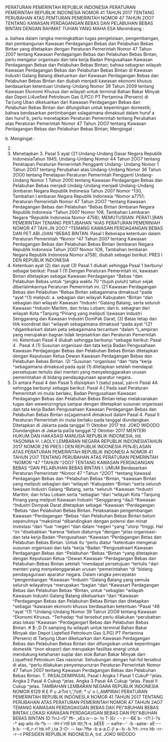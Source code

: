  PERATURAN PEMERINTAH REPUBLIK INDONESIA PERATURAN PEMERINTAH REPUBLIK INDONESIA NOMOR 41 TAHUN 2017 TENTANG PERUBAHAN ATAS PEMTURAN PEMERINTAH NOMOR 47 TAHUN 2OO7 TENTANG KAWASAN PERDAGANGAN BEBAS DAN PELABUHAN BEBAS BINTAN
DENGAN RAHMAT TUHAN YANG MAHA ESA
Menimbang :

a. bahwa dalam rangka meningkatkan tugas pengelolaan, pengembangan, dan pembangunan Kawasan Perdagangan Bebas dan Pelabuhan Bebas Bintan yang ditetapkan dengan Peraturan Pemerintah Nomor 47 Tahun 2007 tentang Kawasan Perdagangan Bebas dan Pelabuhan Bebas Bintan, perlu mengatur organisasi dan tata kerja Badan Pengusahaan Kawasan Perdagangan Bebas dan Pelabuhan Bebas Bintan; bahwa sebagran wilayah Kawasan Perdagangan Bebas dan Pelabuhan Bebas Bintan di Kawasan Industri Galang Batang dikeluarkan dari Kawasan Perdagangan Bebas dan Pelabuhan Bebas Bintan dan diubah menjadi kawasan ekonomi khusus berdasarkan ketentuan Undang-Undang Nomor 39 Tahun 2009 tentang Kawasan Ekonomi Khusus dan wilayah untuk terminal Bahan Bakar Minyak dan Depot Li4uefied Petroleum Gas (LPC}) PT Pertamina (Persero) di Tar{ung Uban dikeluarkan dari Kawasan Perdagangan Bebas dan Pelabuhan Bebas Bintan dan difungsikan untuk kepentingan domestik; bahwa berdasarkan pertimbangan sslagaimana dimaksud dalam huruf a dan huruf b, perlu menetapkan Peraturan Pemerintah tentang Perubahan atas Peraturan Pemerintah Nomor 47 Tahun 2OO7 tentang Kawasan Perdagangan Bebas dan Pelabuhan Bebas Bintan;
Mengingat :

b.
Mengingat :

2.
1. Menetapkan 3. Pasal 5 ayat {21 Undang-Undang Dasar Negara Republik IndonesiaTahun 1945; Undang-Undang Nomor 44 Tahun 2OO7 tentang Penetapan Peraturan Pemerintah Pengganti Undang- Undang Nomor 1 Tahun 2OO7 tentang Perubahan atas Undang-Undang Nomor 36 Tahun 2OO0 tentang Penetapan Peraturan Pemerintah Pengganti Undang- Undang Nomor 1 Tahun 2000 tentang Kawasan Perdagangan Bebas dan Pelabuhan Bebas menjadi Undalg-Undang menjadi Undang-Undang (kmbaran Negara Republik Indonesia Tahun 2007 Nomor ^130, Tambahan l.embaran Negara Republik Indonesia ^Nomor a7751; Peraturan Pemerintah Nomor 47 Tahun 2OO7 ^tentang Kawasan Perdagangan Bebas dan Pelabuhan ^Bebas Bintan (kmbaran Negara Republik Indonesia ^Tahun 2007 Nomor 108, Tambahan Lembaran Negara ^Republik Indonesia Nomor 4758); MEMUTUSI(AN: PERATI.]RAN PEMERINTAH TENIANG PERTJBAHAN ^AIAS PERATURAN PEMERINIAH NOMOR 47 TAHI.JN 2OO7 ^TEMANG KAWASAN PERDAGANGAN BEBAS DAN PET.ABI.J}IAN ^BEBAS BINTAN.
Pasal I
Beberapa ketentuan dalam Peraturan Pemerintah ^Nomor ^47 Tahun 2007 tentang Kawasan Perdagangan Bebas dan Pelabuhan Bebas Bintan (lembaran Negara Republik Indonesia Tahun 2O07 Nomor 1O8, Tambahan Iembaran Negara Republik Indonesia Nomor a758), diubah sebagai berikut: PRES I DEN REPUBLIK INDONESIA
1. Ketentuan ayat (2) dan ayat (3) Pasal 1 diubah sehingga Pasal 1 berbunyi sebagai berikut:
Pasal 1
(1) Dengan Peraturan Pemerintah ini, kawasan Bintan ditetapkan sebagai Kawasan Perdagangan ^Bebas ^dan Pelabuhan Bebas untuk ^jangka waktu 70 ^(tujuh puluh) tahun sejak diberlalmkannya Peraturan Pemerintah ini. (21 Kawasan Perdagangan Bebas dan Pelabuhan ^Bebas Bintan sebagaimana dimaksud ^pada ^ayat ^(1) meliputi:
a. sebagian dari wilayah Kabupaten ^Bintan ^dan sebagian dari wilayatr Kawasan ^Industri ^Galang Batang, serta seluruh Kawasan ^Industri Maritim, dan hrlau Lobam; dan
b. sebagran dari wilayah Kota ^Tanjung ^Pinang yang meliputi I(awasan lndustri Senggarang dan Kawasan Industri DomPak Darat;
(3) Batas tetap dan titik koordinat dari ^wilayah sebagaimana dimaksud ^pada ayat ^(21 ^digambarkart datam peta sebagaimana tercantum ^dalam ^L,ampiran yang merupakan bagran tidak terpisatrkan dari Peraturan Pemerintah ini. Ketentuan Pasal 4 diubah sehingga berbunyi ^sebagai berikut: Pasal 4 . Pasal 4 (1) Susunan organisasi dan tata kerja Badan Pengusahaan Kawasan Perdagangan Bebas dan Pelabuhan Bebas Bintan ditetapkan dengan Keputusan Ketua Dewan Kawasan Perdagangan Bebas dan Pelabuhan Bebas Bintan. l2l ^Susunan ^organisasi ^dan ^tata ^kerja ^sebagaimana dimaksud pada ayat (1) ditetapkan setelah mendapat persetujuan tertulis dari menteri yang menyelenggarakan urusan pemerintahan di bidang pendayagunaan aparatur negara..
3. Di antara Pasal 4 dan Pasal 5 disisipkan 1 (satu) pasal, yal<ni Pasal 4A sehingga berbunyi sebagai berikut: Pasal 4.{ Pada saat Peraturan Pemerintah ini mulai berlaku, Badan Pengusahaan Kawasan Perdagangan Bebas dan Pelabuhan Bebas Bintan tetap melaksanakan tugas dan wewenzrngnya sampai dengan ditetapkan susunan organisasi dan tata kerja Badan Pengusahaan Kawasan Perdagangan Bebas dan Pelabuhan Bebas Bintan ss[agaiman4 dimaksud dalam Pasal 4.
Pasal II
Peraturan Pemerintah ini mulai berlaku pada tanggal diundangkan. Ditetapkan di Jakarta pada tanggal 11 Oktober 2017 ttd. JOKO WIDODO Diundangkan di Jakarta paOa tanggal 12 Oktober 2017 MENTERI HUKUM DAN HAKASASI MANUSIA REPUBLIK INDONESIA, ttd. YASONNA H. I.AOLY LEMBARAN NEGARA REPUBLIK INDONESIATAHUN 2017 NOMOR 216 PRES I DEN REPUBLIK INDONESIA PENJELASAN ATAS PERATURAN PEMERINTAH REPUBLIK INDONESI.A NOMOR 41 TAHUN 2OI7 TENTANG PERUBAHAN ATAS PERATURAN PEMERINTAH ^NOMOR ^47 ^TAHUN ^2OO7 TENTANG KAWASAN PERDAGANGAN BEBAS ^DAN PELABUHAN BEBAS BINTAN I. UMUM Berdasarkan Peraturan Pemerintatr ^Nomor 47 ^Tahun ^2OOT ^tentang I(awasal Perdagangan Bebas dan ^Pelabuhan Bebas ^Bintan, ^kawasan Bintan yang meliputi sebagian dari ^wilayah ^Kabupaten ^Bintan ^serta seluruh fawasan Industri Galang ^Batang, serta ^seluruh ^Kawasan ^Industri Maritim, dan hrlau Lobam serta ^sebagian ^dari ^wilayah Kota ^Tanjung Pinang yang meliputi Kawasan Industri ^Senggarang ^daJI ^Kawasan ^Industri Dompak Darat ditetapkan sebagai ^Kawasan ^Perdagangan ^Bebas ^dan Pelabuhan Bebas Bintan. Pelaksanaan pengembangan Kawasan ^Perdagangan ^Bebas ^dan Pelabuhan Bebas Bintan belum sepenuhnya ^maksimal ^dibandingkan dengan potensi dan minat investasi ^dari ^luar ^negeri ^dan dalam ^negeri ^yang "utorp ^tinggi. Hal ^ini ^disebabkan ^karena ^belum diaturnya ^dengan ^jelas organisasi- dan tata kerja Badan ^Pengusahaan ^Kawasan ^Perdagangan Betas dan Pelabuhan Bebas Bintan. Untuk itu ^perlu diatur ^ketentuan mengenai susunan organisasi dan tata ^kerja ^Badan ^Pengusatraart Kawasan Perdagangan Bebas dan ^Pelabuhan ^Bebas ^Bintan ^yang ditetapkan dengan Keputusan Ketua ^Dewan Kawasan ^Perdagangan Bebas dan Pelabuhan-Bebas Bintan setelah ^mendapat persetujuan ^tertulis ^dari menteri yang menyelenggarakan urusan ^pemerintahan ^di ^bidang pendayagunaan aparatur negara. Dalam rangka percepatan ^pengembangan ^Kawasan ^Industri ^Galang Batang yang semula seluruh wilayahnya ^merupakan ^bagian ^dari ^Kawasart Perdagangan Bebas dan Pelabuhan Bebas ^Bintan, untuk ^sebaglan ^wilayah Kawasan Industri Galang Batang dikeluarkan ^dari ^Kawasan ^Perdagangan Bebas dan Pelabuhan Bebas Bintan dan ditetapkan ^sebagai ^kawasan ekonomi khusus berdasarkan ketentuan ^Pasal ^48 ^ayat ^(1) ^Undang-Undang Nomor 39 Tatrun 2OO9 tentang Kawasan ^Ekonomi Ktrusus. ^Terhadap ^hal tersebut perlu dilakukan ^perubatran atas lokasi ^Kawasan ^Perdagangart Bebas dan Pelabuhan Bebas Bintan. # $-,D Di samping itu wilayah untuk terminal Bahan Bakar Minyak dan Depot Liqtefied Petroleum Gas (LPG) PT Pertamina (Persero) di Tanjung Uban dikeluarkan dari Kawasan Perdagangan Bebas dan Pelabuhan Bebas Bintan dan difungsikan untuk kepentingan domestik ^(non ekspor) dan merupakan fasilitas energi untuk mendukung ketahanan suplai dan stok Bahan Bakar Minyak darr Liquefred Petroleum Gas nasional. Sehubungan dengan hal-hd tersebut di atas, ^perlu dilakukan penyempurnzran Peraturan Pemerintah Nomor 47 Tahun 2007 tentang Kawasan Perdagangan Bebas dan Pelabuhan Bebas Bintan. T. PASALDEMIPASAL Pasal I Angka 1 Pasal 1 CukuP ^jelas. Angka 2 Pasal 4 Cukup ^jelas. Angka 3 Pasal 4A Cukup ^jelas. Pasal II Cukup ^jelas. TAMBAHAN LEMBARAN NEGARA REPUBLIK INDONESIA NOMOR 6129 R E P u JrTnt t,',?otf; * u' o I,,AMPIRAI{ PERATURAN PEMERINTAH REPUBLIK INDONESI,A NOMOR 41 TAHUN 2017 TENTANG PERUBAHAN ATAS PERATURAN PEMERINTAH NOMOR 47 TAHUN 2AO7 TEMANG KAWASAN PERDAGAI{GAN BEBAS DAI{ PEI"ABUHAN BEBAS BINTAI{ LOKASI KAWASAN PERDAGA}IGAN BEBAS DAN PEI"ABUHAN BEBAS BINTAN (D ?rrJ-r5" ffi- ,vEs o-- o- !n T-]Er - - r---BE b- -t?!.}-?s -* aaj-ailo rb-*b -- -lH-r'rt9 bh ttlr,?t-s .bEEE -- eafre--' -b -aatw- aE---b b- --6_r-r! hb irF,i,ta 3-O- -- Iax-?fte -b a-a.C-j! a--b -b ?rt-.rrro hb -rr--r--t PRESIDEN REPUBLIK INDONESI.A, trd. JOKO WIDODO